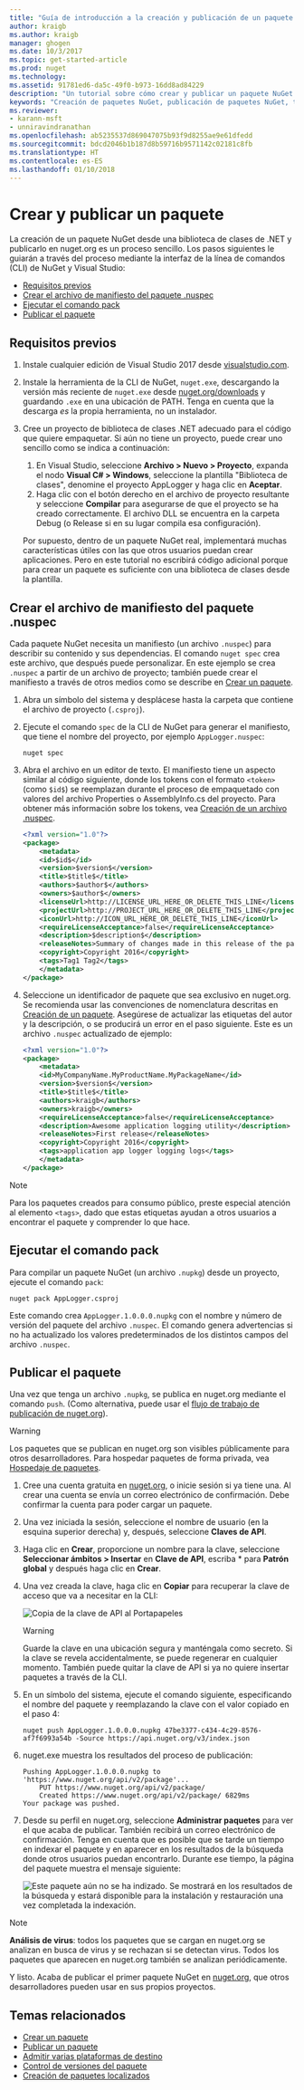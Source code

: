 ```yaml
---
title: "Guía de introducción a la creación y publicación de un paquete NuGet | Microsoft Docs"
author: kraigb
ms.author: kraigb
manager: ghogen
ms.date: 10/3/2017
ms.topic: get-started-article
ms.prod: nuget
ms.technology: 
ms.assetid: 91781ed6-da5c-49f0-b973-16dd8ad84229
description: "Un tutorial sobre cómo crear y publicar un paquete NuGet mediante la interfaz de la línea de comandos de nuget.exe y Visual Studio."
keywords: "Creación de paquetes NuGet, publicación de paquetes NuGet, tutorial de NuGet"
ms.reviewer:
- karann-msft
- unniravindranathan
ms.openlocfilehash: ab5235537d869047075b93f9d8255ae9e61dfedd
ms.sourcegitcommit: bdcd2046b1b187d8b59716b9571142c02181c8fb
ms.translationtype: HT
ms.contentlocale: es-ES
ms.lasthandoff: 01/10/2018
---
```

# <a name="create-and-publish-a-package"></a>Crear y publicar un paquete

La creación de un paquete NuGet desde una biblioteca de clases de .NET y publicarlo en nuget.org es un proceso sencillo. Los pasos siguientes le guiarán a través del proceso mediante la interfaz de la línea de comandos (CLI) de NuGet y Visual Studio:

- [Requisitos previos](#install-pre-requisites)
- [Crear el archivo de manifiesto del paquete .nuspec](#create-the-nuspec-package-manifest-file)
- [Ejecutar el comando pack](#run-the-pack-command)
- [Publicar el paquete](#publish-the-package)

## <a name="pre-requisites"></a>Requisitos previos

1. Instale cualquier edición de Visual Studio 2017 desde [visualstudio.com](https://www.visualstudio.com/).

1. Instale la herramienta de la CLI de NuGet, `nuget.exe`, descargando la versión más reciente de `nuget.exe` desde [nuget.org/downloads](https://nuget.org/downloads) y guardando `.exe` en una ubicación de PATH. Tenga en cuenta que la descarga *es* la propia herramienta, no un instalador.

1. Cree un proyecto de biblioteca de clases .NET adecuado para el código que quiere empaquetar. Si aún no tiene un proyecto, puede crear uno sencillo como se indica a continuación:
    1. En Visual Studio, seleccione **Archivo > Nuevo > Proyecto**, expanda el nodo **Visual C# > Windows**, seleccione la plantilla "Biblioteca de clases", denomine el proyecto AppLogger y haga clic en **Aceptar**.
    1. Haga clic con el botón derecho en el archivo de proyecto resultante y seleccione **Compilar** para asegurarse de que el proyecto se ha creado correctamente. El archivo DLL se encuentra en la carpeta Debug (o Release si en su lugar compila esa configuración).

    Por supuesto, dentro de un paquete NuGet real, implementará muchas características útiles con las que otros usuarios puedan crear aplicaciones. Pero en este tutorial no escribirá código adicional porque para crear un paquete es suficiente con una biblioteca de clases desde la plantilla.

## <a name="create-the-nuspec-package-manifest-file"></a>Crear el archivo de manifiesto del paquete .nuspec

Cada paquete NuGet necesita un manifiesto (un archivo `.nuspec`) para describir su contenido y sus dependencias. El comando `nuget spec` crea este archivo, que después puede personalizar. En este ejemplo se crea `.nuspec` a partir de un archivo de proyecto; también puede crear el manifiesto a través de otros medios como se describe en [Crear un paquete](../create-packages/creating-a-package.md).

1. Abra un símbolo del sistema y desplácese hasta la carpeta que contiene el archivo de proyecto (`.csproj`).

1. Ejecute el comando `spec` de la CLI de NuGet para generar el manifiesto, que tiene el nombre del proyecto, por ejemplo `AppLogger.nuspec`:

    ```
    nuget spec
    ```

1. Abra el archivo en un editor de texto. El manifiesto tiene un aspecto similar al código siguiente, donde los tokens con el formato `<token>` (como `$id$`) se reemplazan durante el proceso de empaquetado con valores del archivo Properties o AssemblyInfo.cs del proyecto. Para obtener más información sobre los tokens, vea [Creación de un archivo .nuspec](../create-packages/creating-a-package.md#creating-the-nuspec-file).

    ```xml
    <?xml version="1.0"?>
    <package>
        <metadata>
        <id>$id$</id>
        <version>$version$</version>
        <title>$title$</title>
        <authors>$author$</authors>
        <owners>$author$</owners>
        <licenseUrl>http://LICENSE_URL_HERE_OR_DELETE_THIS_LINE</licenseUrl>
        <projectUrl>http://PROJECT_URL_HERE_OR_DELETE_THIS_LINE</projectUrl>
        <iconUrl>http://ICON_URL_HERE_OR_DELETE_THIS_LINE</iconUrl>
        <requireLicenseAcceptance>false</requireLicenseAcceptance>
        <description>$description$</description>
        <releaseNotes>Summary of changes made in this release of the package.</releaseNotes>
        <copyright>Copyright 2016</copyright>
        <tags>Tag1 Tag2</tags>
        </metadata>
    </package>
    ```

1. Seleccione un identificador de paquete que sea exclusivo en nuget.org. Se recomienda usar las convenciones de nomenclatura descritas en [Creación de un paquete](../create-packages/creating-a-package.md#choosing-a-unique-package-identifier-and-setting-the-version-number). Asegúrese de actualizar las etiquetas del autor y la descripción, o se producirá un error en el paso siguiente. Este es un archivo `.nuspec` actualizado de ejemplo:

    ```xml
    <?xml version="1.0"?>
    <package>
        <metadata>
        <id>MyCompanyName.MyProductName.MyPackageName</id>
        <version>$version$</version>
        <title>$title$</title>
        <authors>kraigb</authors>
        <owners>kraigb</owners>
        <requireLicenseAcceptance>false</requireLicenseAcceptance>
        <description>Awesome application logging utility</description>
        <releaseNotes>First release</releaseNotes>
        <copyright>Copyright 2016</copyright>
        <tags>application app logger logging logs</tags>
        </metadata>
    </package>
    ```

> [!Note]
> Para los paquetes creados para consumo público, preste especial atención al elemento `<tags>`, dado que estas etiquetas ayudan a otros usuarios a encontrar el paquete y comprender lo que hace.

## <a name="run-the-pack-command"></a>Ejecutar el comando pack

Para compilar un paquete NuGet (un archivo `.nupkg`) desde un proyecto, ejecute el comando `pack`:

```
nuget pack AppLogger.csproj
```

Este comando crea `AppLogger.1.0.0.0.nupkg` con el nombre y número de versión del paquete del archivo `.nuspec`. El comando genera advertencias si no ha actualizado los valores predeterminados de los distintos campos del archivo `.nuspec`.

## <a name="publish-the-package"></a>Publicar el paquete

Una vez que tenga un archivo `.nupkg`, se publica en nuget.org mediante el comando `push`. (Como alternativa, puede usar el [flujo de trabajo de publicación de nuget.org](../create-packages/publish-a-package.md#publish-to-nugetorg)).

> [!Warning]
> Los paquetes que se publican en nuget.org son visibles públicamente para otros desarrolladores. Para hospedar paquetes de forma privada, vea [Hospedaje de paquetes](../hosting-packages/overview.md).

1. Cree una cuenta gratuita en [nuget.org](https://www.nuget.org/users/account/LogOn?returnUrl=%2F), o inicie sesión si ya tiene una. Al crear una cuenta se envía un correo electrónico de confirmación. Debe confirmar la cuenta para poder cargar un paquete.

1. Una vez iniciada la sesión, seleccione el nombre de usuario (en la esquina superior derecha) y, después, seleccione **Claves de API**.

1. Haga clic en **Crear**, proporcione un nombre para la clave, seleccione **Seleccionar ámbitos > Insertar** en **Clave de API**, escriba * para **Patrón global** y después haga clic en **Crear**.

1. Una vez creada la clave, haga clic en **Copiar** para recuperar la clave de acceso que va a necesitar en la CLI:

    ![Copia de la clave de API al Portapapeles](media/QS_Create-02-APIKey.png)

    > [!Warning]
    > Guarde la clave en una ubicación segura y manténgala como secreto. Si la clave se revela accidentalmente, se puede regenerar en cualquier momento. También puede quitar la clave de API si ya no quiere insertar paquetes a través de la CLI.

1. En un símbolo del sistema, ejecute el comando siguiente, especificando el nombre del paquete y reemplazando la clave con el valor copiado en el paso 4:

    ```
    nuget push AppLogger.1.0.0.0.nupkg 47be3377-c434-4c29-8576-af7f6993a54b -Source https://api.nuget.org/v3/index.json
    ```

1. nuget.exe muestra los resultados del proceso de publicación:

    ```
    Pushing AppLogger.1.0.0.0.nupkg to 'https://www.nuget.org/api/v2/package'...
        PUT https://www.nuget.org/api/v2/package/
        Created https://www.nuget.org/api/v2/package/ 6829ms
    Your package was pushed. 
    ```

1. Desde su perfil en nuget.org, seleccione **Administrar paquetes** para ver el que acaba de publicar. También recibirá un correo electrónico de confirmación. Tenga en cuenta que es posible que se tarde un tiempo en indexar el paquete y en aparecer en los resultados de la búsqueda donde otros usuarios puedan encontrarlo. Durante ese tiempo, la página del paquete muestra el mensaje siguiente:

    ![Este paquete aún no se ha indizado. Se mostrará en los resultados de la búsqueda y estará disponible para la instalación y restauración una vez completada la indexación.](media/QS_Create-03-NotIndexed.png)

> [!Note]
> **Análisis de virus**: todos los paquetes que se cargan en nuget.org se analizan en busca de virus y se rechazan si se detectan virus. Todos los paquetes que aparecen en nuget.org también se analizan periódicamente.

Y listo. Acaba de publicar el primer paquete NuGet en [nuget.org](https://www.nuget.org/), que otros desarrolladores pueden usar en sus propios proyectos.

## <a name="related-topics"></a>Temas relacionados

- [Crear un paquete](../create-packages/creating-a-package.md)
- [Publicar un paquete](../create-packages/publish-a-package.md)
- [Admitir varias plataformas de destino](../create-packages/supporting-multiple-target-frameworks.md)
- [Control de versiones del paquete](../reference/package-versioning.md)
- [Creación de paquetes localizados](../create-packages/creating-localized-packages.md)
